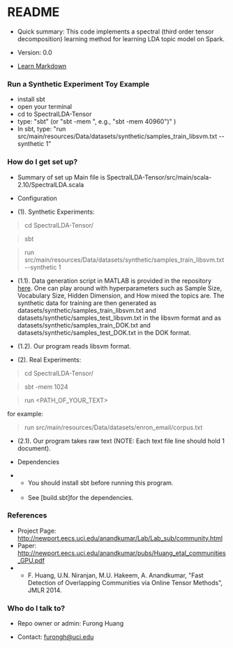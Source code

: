 # README #
* Quick summary: 
This code implements a spectral (third order tensor decomposition) learning method for learning LDA topic model on Spark. 

* Version: 0.0
* [Learn Markdown](https://bitbucket.org/tutorials/markdowndemo)

### Run a Synthetic Experiment Toy Example
* install sbt
* open your terminal
* cd to SpectralLDA-Tensor
* type: "sbt" (or "sbt -mem <Customized Memory>", e.g., "sbt -mem 40960")"
)
* In sbt, type: "run src/main/resources/Data/datasets/synthetic/samples_train_libsvm.txt --synthetic 1"



### How do I get set up? ###


* Summary of set up
Main file is SpectralLDA-Tensor/src/main/scala-2.10/SpectralLDA.scala

* Configuration 

* (1). Synthetic Experiments:

> cd SpectralLDA-Tensor/

> sbt

> run src/main/resources/Data/datasets/synthetic/samples_train_libsvm.txt --synthetic 1


*    (1.1).  Data generation script in MATLAB is provided in the repository [here](https://bitbucket.org/furongh/spectral-lda/src/b5be6b9e2a45b824bbc60a0bb927eff6030f4256/Code/tensorfac/data/SyntheticDataGenerator.m?at=master&fileviewer=file-view-default). One can play around with hyperparameters such as Sample Size, Vocabulary Size, Hidden Dimension, and How mixed the topics are.  The synthetic data for training are then generated as datasets/synthetic/samples_train_libsvm.txt and datasets/synthetic/samples_test_libsvm.txt in the libsvm format and as datasets/synthetic/samples_train_DOK.txt and datasets/synthetic/samples_test_DOK.txt in the DOK format. 


 *   (1.2).  Our program reads libsvm format.


* (2). Real Experiments:

> cd SpectralLDA-Tensor/

> sbt -mem 1024

> run <PATH_OF_YOUR_TEXT>

for example:

> run src/main/resources/Data/datasets/enron_email/corpus.txt

*   (2.1).  Our program takes raw text (NOTE: Each text file line should hold 1 document). 

 

* Dependencies

* * You should install sbt before running this program.
* * See [build.sbt]for the dependencies.


### References ###
* Project Page: http://newport.eecs.uci.edu/anandkumar/Lab/Lab_sub/community.html
* Paper: http://newport.eecs.uci.edu/anandkumar/pubs/Huang_etal_communities_GPU.pdf
* * F. Huang, U.N. Niranjan, M.U. Hakeem, A. Anandkumar, "Fast Detection of Overlapping Communities via Online Tensor Methods", JMLR 2014.




### Who do I talk to? ###

* Repo owner or admin: Furong Huang 


* Contact: furongh@uci.edu